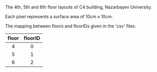 The 4th, 5th and 6th floor layouts of C4 building, Nazarbayev University.

Each pixel represents a surface area of 10cm x 10cm.

The mapping between floors and floorIDs given in the 'csv' files:

|floor  |floorID
|:-----:|:-----:
|4      |0     
|5      |1      
|6      |2      
